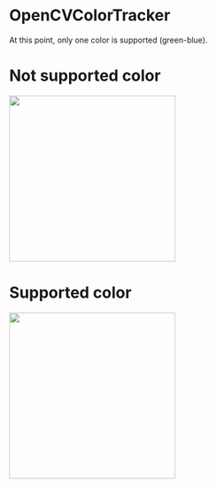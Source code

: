 # OpenCVColorTracker

At this point, only one color is supported (green-blue).

# Not supported color
<img src="https://image.ibb.co/bD3Yto/Sk_rmbillede_2018_07_30_kl_18_37_37.png" data-canonical-src="https://image.ibb.co/bD3Yto/Sk_rmbillede_2018_07_30_kl_18_37_37.png" width="300"/>


# Supported color
<img src="https://preview.ibb.co/mLKjzT/Sk_rmbillede_2018_07_30_kl_18_38_03.png" data-canonical-src="https://preview.ibb.co/mLKjzT/Sk_rmbillede_2018_07_30_kl_18_38_03.png" width="300"/>
